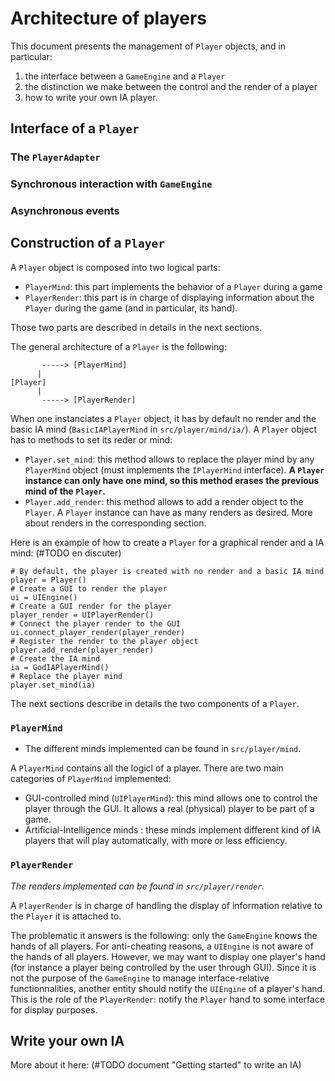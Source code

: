 
# Architecture of players

This document presents the management of `Player` objects, and in particular:

1. the interface between a `GameEngine` and a `Player`
1. the distinction we make between the control and the render of a player
1. how to write your own IA player.

## Interface of a `Player`

### The `PlayerAdapter`

### Synchronous interaction with `GameEngine`

### Asynchronous events


## Construction of a `Player`

A `Player` object is composed into two logical parts:

* `PlayerMind`: this part implements the behavior of a `Player` during 
a game
* `PlayerRender`: this part is in charge of displaying information about
the `Player` during the game (and in particular, its hand). 

Those two parts are described in details in the next sections.

The general architecture of a `Player` is the following: 

```
       -----> [PlayerMind]
      |
[Player] 
      |
       -----> [PlayerRender]
```

When one instanciates a `Player` object, it has by default no render and the basic IA mind (`BasicIAPlayerMind` in 
`src/player/mind/ia/`). A `Player` object has to methods to set its reder or mind:

* `Player.set_mind`: this method allows to replace the player mind by any `PlayerMind` object (must implements
the `IPlayerMind` interface). **A `Player` instance can only have one mind, so this method erases the previous
mind of the `Player`.**
* `Player.add_render`: this method allows to add a render object to the `Player`. A `Player` instance can have
as many renders as desired. More about renders in the corresponding section. 

Here is an example of how to create a `Player` for a graphical render and a IA mind: (#TODO en discuter)

```
# By default, the player is created with no render and a basic IA mind
player = Player()                           
# Create a GUI to render the player
ui = UIEngine()                             
# Create a GUI render for the player
player_render = UIPlayerRender()            
# Connect the player render to the GUI
ui.connect_player_render(player_render)     
# Register the render to the player object
player.add_render(player_render)            
# Create the IA mind
ia = GodIAPlayerMind()                      
# Replace the player mind
player.set_mind(ia)                         

```

The next sections describe in details the two components of a `Player`.


### `PlayerMind`

* The different minds implemented can be found in `src/player/mind`.

A `PlayerMind` contains all the logicl of a player. There are two main categories of `PlayerMind` implemented:

* GUI-controlled mind (`UIPlayerMind`): this mind allows one to control the player through the GUI. It allows a
real (physical) player to be part of a game.
* Artificial-Intelligence minds : these minds implement different kind of IA players that will play automatically, 
with more or less efficiency.

### `PlayerRender`

*The renders implemented can be found in `src/player/render`.*

A `PlayerRender` is in charge of handling the display of information relative to the `Player` it is attached to.

The problematic it answers is the following: only the `GameEngine` knows the hands of all players. For anti-cheating 
reasons, a `UIEngine` is not aware of the hands of all players. However, we may want to display one player's hand (for 
instance a player being controlled by the user through GUI). Since it is not the purpose of the `GameEngine` to manage
interface-relative functionnalities, another entity should notify the `UIEngine` of a player's hand. This is the role of 
the `PlayerRender`: notify the `Player` hand to some interface for display purposes. 


## Write your own IA

More about it here: (#TODO document "Getting started" to write an IA)
